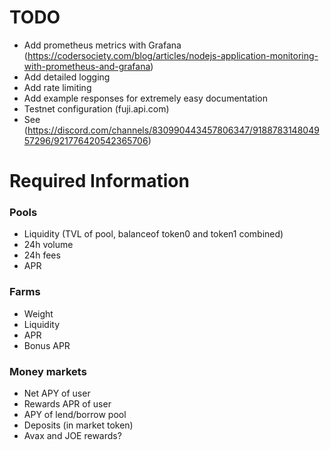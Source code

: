 # TODO

-   Add prometheus metrics with Grafana (https://codersociety.com/blog/articles/nodejs-application-monitoring-with-prometheus-and-grafana)
-   Add detailed logging
-   Add rate limiting
-   Add example responses for extremely easy documentation
- Testnet configuration (fuji.api.com)
- See (https://discord.com/channels/830990443457806347/918878314804957296/921776420542365706)

# Required Information

### Pools
- Liquidity (TVL of pool, balanceof token0 and token1 combined)
- 24h volume
- 24h fees
- APR

### Farms
- Weight
- Liquidity 
- APR
- Bonus APR

### Money markets
- Net APY of user
- Rewards APR of user
- APY of lend/borrow pool
- Deposits (in market token)
- Avax and JOE rewards?
